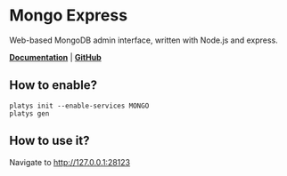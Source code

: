# Mongo Express

Web-based MongoDB admin interface, written with Node.js and express.

 **[Documentation](https://github.com/mongo-express/mongo-express)** | **[GitHub](https://github.com/mongo-express/mongo-express)**

## How to enable?

```
platys init --enable-services MONGO
platys gen
```

## How to use it?

Navigate to <http://127.0.0.1:28123>